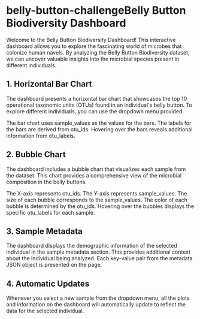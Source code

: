 # belly-button-challengeBelly Button Biodiversity Dashboard
Welcome to the Belly Button Biodiversity Dashboard! This interactive dashboard allows you to explore the fascinating world of microbes that colonize human navels. By analyzing the Belly Button Biodiversity dataset, we can uncover valuable insights into the microbial species present in different individuals.

## 1. Horizontal Bar Chart
The dashboard presents a horizontal bar chart that showcases the top 10 operational taxonomic units (OTUs) found in an individual's belly button. To explore different individuals, you can use the dropdown menu provided.

The bar chart uses sample_values as the values for the bars.
The labels for the bars are derived from otu_ids.
Hovering over the bars reveals additional information from otu_labels.

## 2. Bubble Chart
The dashboard includes a bubble chart that visualizes each sample from the dataset. This chart provides a comprehensive view of the microbial composition in the belly buttons.

The X-axis represents otu_ids.
The Y-axis represents sample_values.
The size of each bubble corresponds to the sample_values.
The color of each bubble is determined by the otu_ids.
Hovering over the bubbles displays the specific otu_labels for each sample.

## 3. Sample Metadata
The dashboard displays the demographic information of the selected individual in the sample metadata section. This provides additional context about the individual being analyzed. Each key-value pair from the metadata JSON object is presented on the page.

## 4. Automatic Updates
Whenever you select a new sample from the dropdown menu, all the plots and information on the dashboard will automatically update to reflect the data for the selected individual.
